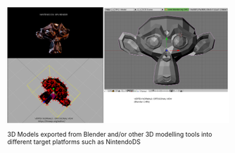 ![ToolchainGenericDS](img/renderSimian.png)

3D Models exported from Blender and/or other 3D modelling tools into
different target platforms such as NintendoDS


